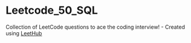 # Leetcode_50_SQL
Collection of LeetCode questions to ace the coding interview! - Created using [LeetHub](https://github.com/QasimWani/LeetHub)
